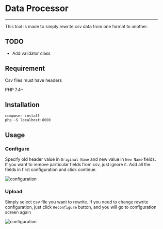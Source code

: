 # Data Processor

---

This tool is made to simply rewrite csv data from one format to another.

## TODO
* Add validator class

## Requirement
Csv files must have headers

PHP 7.4+

## Installation

```
composer install
php -S localhost:8000
```


## Usage

### Configure
Specify old header value in `Original Name` and new value in `New Name` fields.
If you want to remove particular fields from csv, just ignore it.
Add all the fields in first configuration and click continue.

![configuration](https://i.imgur.com/xfULPge.png)


### Upload
Simply select csv file you want to rewrite.
If you need to change rewrite configuration, just click `Reconfigure` button, and you will go to configuration screen again

![configuration](https://i.imgur.com/ryq9QeQ.png)

